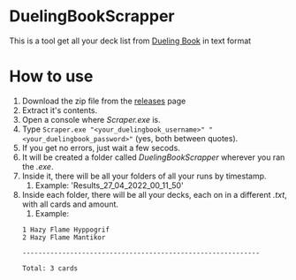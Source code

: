 # DuelingBookScrapper
This is a tool get all your deck list from [Dueling Book](https://www.duelingbook.com/) in text format

# How to use
1. Download the zip file from the [releases](https://github.com/joao-casagrande/DuelingBookScrapper/releases) page
2. Extract it's contents.
3. Open a console where *Scraper.exe* is.
4. Type `Scraper.exe "<your_duelingbook_username>" "<your_duelingbook_password>"` (yes, both between quotes).
5. If you get no errors, just wait a few secods.
6. It will be created a folder called *DuelingBookScrapper* wherever you ran the *.exe*.
7. Inside it, there will be all your folders of all your runs by timestamp.
   1. Example: 'Results_27_04_2022_00_11_50'
8. Inside each folder, there will be all your decks, each on in a different *.txt*, with all cards and amount.
   1. Example:
   ```
   1 Hazy Flame Hyppogrif
   2 Hazy Flame Mantikor
   
   ------------------------------------------------------------
   
   Total: 3 cards


   ```
